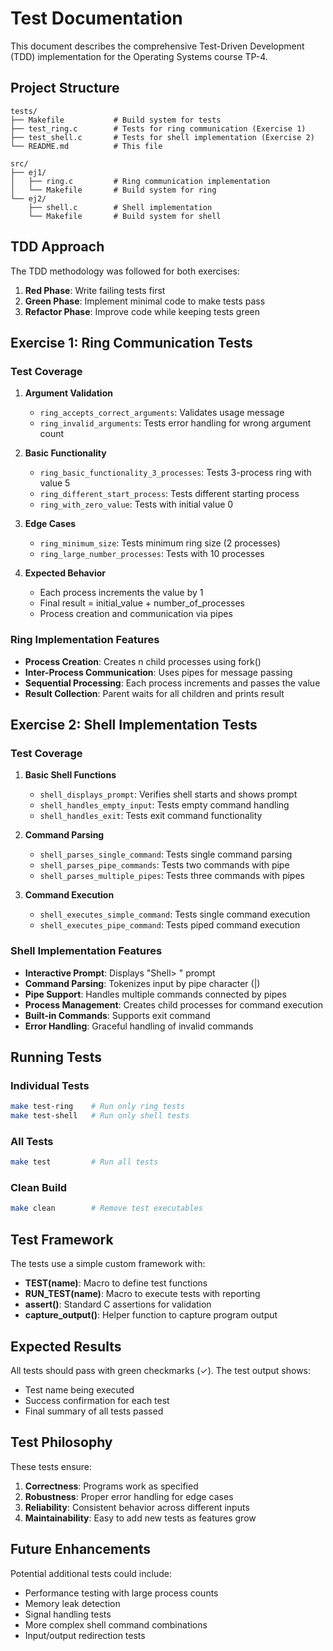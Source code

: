 # Test Documentation

This document describes the comprehensive Test-Driven Development (TDD) implementation for the Operating Systems course TP-4.

## Project Structure

```
tests/
├── Makefile           # Build system for tests
├── test_ring.c        # Tests for ring communication (Exercise 1)
├── test_shell.c       # Tests for shell implementation (Exercise 2)
└── README.md          # This file

src/
├── ej1/
│   ├── ring.c         # Ring communication implementation
│   └── Makefile       # Build system for ring
└── ej2/
    ├── shell.c        # Shell implementation
    └── Makefile       # Build system for shell
```

## TDD Approach

The TDD methodology was followed for both exercises:

1. **Red Phase**: Write failing tests first
2. **Green Phase**: Implement minimal code to make tests pass
3. **Refactor Phase**: Improve code while keeping tests green

## Exercise 1: Ring Communication Tests

### Test Coverage

1. **Argument Validation**
   - `ring_accepts_correct_arguments`: Validates usage message
   - `ring_invalid_arguments`: Tests error handling for wrong argument count

2. **Basic Functionality**
   - `ring_basic_functionality_3_processes`: Tests 3-process ring with value 5
   - `ring_different_start_process`: Tests different starting process
   - `ring_with_zero_value`: Tests with initial value 0

3. **Edge Cases**
   - `ring_minimum_size`: Tests minimum ring size (2 processes)
   - `ring_large_number_processes`: Tests with 10 processes

4. **Expected Behavior**
   - Each process increments the value by 1
   - Final result = initial_value + number_of_processes
   - Process creation and communication via pipes

### Ring Implementation Features

- **Process Creation**: Creates n child processes using fork()
- **Inter-Process Communication**: Uses pipes for message passing
- **Sequential Processing**: Each process increments and passes the value
- **Result Collection**: Parent waits for all children and prints result

## Exercise 2: Shell Implementation Tests

### Test Coverage

1. **Basic Shell Functions**
   - `shell_displays_prompt`: Verifies shell starts and shows prompt
   - `shell_handles_empty_input`: Tests empty command handling
   - `shell_handles_exit`: Tests exit command functionality

2. **Command Parsing**
   - `shell_parses_single_command`: Tests single command parsing
   - `shell_parses_pipe_commands`: Tests two commands with pipe
   - `shell_parses_multiple_pipes`: Tests three commands with pipes

3. **Command Execution**
   - `shell_executes_simple_command`: Tests single command execution
   - `shell_executes_pipe_command`: Tests piped command execution

### Shell Implementation Features

- **Interactive Prompt**: Displays "Shell> " prompt
- **Command Parsing**: Tokenizes input by pipe character (|)
- **Pipe Support**: Handles multiple commands connected by pipes
- **Process Management**: Creates child processes for command execution
- **Built-in Commands**: Supports exit command
- **Error Handling**: Graceful handling of invalid commands

## Running Tests

### Individual Tests
```bash
make test-ring    # Run only ring tests
make test-shell   # Run only shell tests
```

### All Tests
```bash
make test         # Run all tests
```

### Clean Build
```bash
make clean        # Remove test executables
```

## Test Framework

The tests use a simple custom framework with:

- **TEST(name)**: Macro to define test functions
- **RUN_TEST(name)**: Macro to execute tests with reporting
- **assert()**: Standard C assertions for validation
- **capture_output()**: Helper function to capture program output

## Expected Results

All tests should pass with green checkmarks (✓). The test output shows:
- Test name being executed
- Success confirmation for each test
- Final summary of all tests passed

## Test Philosophy

These tests ensure:

1. **Correctness**: Programs work as specified
2. **Robustness**: Proper error handling for edge cases
3. **Reliability**: Consistent behavior across different inputs
4. **Maintainability**: Easy to add new tests as features grow

## Future Enhancements

Potential additional tests could include:
- Performance testing with large process counts
- Memory leak detection
- Signal handling tests
- More complex shell command combinations
- Input/output redirection tests
